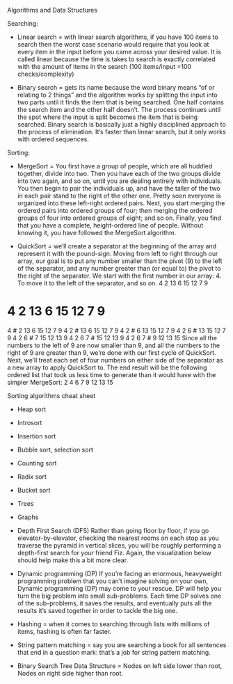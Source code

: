 Algorithms and Data Structures

Searching:
- Linear search = with linear search algorithms, if you have 100 items to search then the worst case scenario would require that you look at every item in the input before you came across your desired value. It is called linear because the time is takes to search is exactly correlated with the amount of items in the search (100 items/input =100 checks/complexity)

- Binary search = gets its name because the word binary means “of or relating to 2 things” and the algorithm works by splitting the input into two parts until it finds the item that is being searched. One half contains the search item and the other half doesn’t. The process continues until the spot where the input is split becomes the item that is being searched. Binary search is basically just a highly disciplined approach to the process of elimination. It’s faster than linear search, but it only works with ordered sequences.

Sorting:
- MergeSort = You first have a group of people, which are all huddled together, divide into two. Then you have each of the two groups divide into two again, and so on, until you are dealing entirely with individuals. You then begin to pair the individuals up, and have the taller of the two in each pair stand to the right of the other one. Pretty soon everyone is organized into these left-right ordered pairs.
Next, you start merging the ordered pairs into ordered groups of four; then merging the ordered groups of four into ordered groups of eight; and so on. Finally, you find that you have a complete, height-ordered line of people. Without knowing it, you have followed the MergeSort algorithm.

- QuickSort = we’ll create a separator at the beginning of the array and represent it with the pound-sign.  Moving from left to right through our array, our goal is to put any number smaller than the pivot (9) to the left of the separator, and any number greater than (or equal to) the pivot to the right of the separator. We start with the first number in our array: 4. To move it to the left of the separator, and so on.
4    2    13   6    15    12    7    9
#    4    2    13   6    15    12    7    9
4    #    2    13   6    15    12    7    9
4    2    #    13   6    15    12    7    9
4    2    #    6    13    15    12    7    9
4    2    6    #    13    15    12    7    9
4    2    6    #    7    15    12    13    9
4    2    6    7    #    15    12    13    9
4    2    6    7   #    9    12    13    15
Since all the numbers to the left of 9 are now smaller than 9, and all the numbers to the right of 9 are greater than 9, we’re done with our first cycle of QuickSort. Next, we’ll treat each set of four numbers on either side of the separator as a new array to apply QuickSort to.
The end result will be the following ordered list that took us less time to generate than it would have with the simpler MergeSort:
2    4    6    7    9    12    13    15

Sorting algorithms cheat sheet
- Heap sort
- Introsort
- Insertion sort
- Bubble sort, selection sort
- Counting sort
- Radix sort
- Bucket sort

- Trees
- Graphs
- Depth First Search (DFS)
Rather than going floor by floor, if you go elevator-by-elevator, checking the nearest rooms on each stop as you traverse the pyramid in vertical slices, you will be roughly performing a depth-first search for your friend Fiz. Again, the visualization below should help make this a bit more clear.
- Dynamic programming (DP)
If you’re facing an enormous, heavyweight programming problem that you can’t imagine solving on your own, Dynamic programming (DP) may come to your rescue. DP will help you turn the big problem into small sub-problems. Each time DP solves one of the sub-problems, it saves the results, and eventually puts all the results it’s saved together in order to tackle the big one.
- Hashing = when it comes to searching through lists with millions of items, hashing is often far faster.
- String pattern matching = say you are searching a book for all sentences that end in a question mark: that’s a job for string pattern matching.
- Binary Search Tree Data Structure = Nodes on left side lower than root, Nodes on right side higher than root.